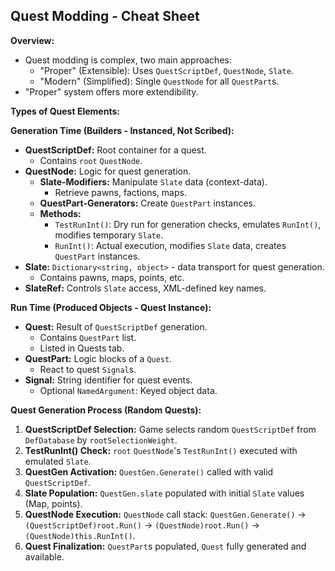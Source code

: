 
## Quest Modding - Cheat Sheet

**Overview:**

- Quest modding is complex, two main approaches:
    - "Proper" (Extensible): Uses `QuestScriptDef`, `QuestNode`, `Slate`.
    - "Modern" (Simplified): Single `QuestNode` for all `QuestPart`s.
- "Proper" system offers more extendibility.

**Types of Quest Elements:**

**Generation Time (Builders - Instanced, Not Scribed):**

- **QuestScriptDef:** Root container for a quest.
    - Contains `root` `QuestNode`.
- **QuestNode:** Logic for quest generation.
    - **Slate-Modifiers:** Manipulate `Slate` data (context-data).
        - Retrieve pawns, factions, maps.
    - **QuestPart-Generators:** Create `QuestPart` instances.
    - **Methods:**
        - `TestRunInt()`: Dry run for generation checks, emulates `RunInt()`, modifies temporary `Slate`.
        - `RunInt()`: Actual execution, modifies `Slate` data, creates `QuestPart` instances.
- **Slate:** `Dictionary<string, object>` - data transport for quest generation.
    - Contains pawns, maps, points, etc.
- **SlateRef:** Controls `Slate` access, XML-defined key names.

**Run Time (Produced Objects - Quest Instance):**

- **Quest:** Result of `QuestScriptDef` generation.
    - Contains `QuestPart` list.
    - Listed in Quests tab.
- **QuestPart:** Logic blocks of a `Quest`.
    - React to quest `Signal`s.
- **Signal:** String identifier for quest events.
    - Optional `NamedArgument`: Keyed object data.

**Quest Generation Process (Random Quests):**

1. **QuestScriptDef Selection:** Game selects random `QuestScriptDef` from `DefDatabase` by `rootSelectionWeight`.
2. **TestRunInt() Check:** `root` `QuestNode`'s `TestRunInt()` executed with emulated `Slate`.
3. **QuestGen Activation:** `QuestGen.Generate()` called with valid `QuestScriptDef`.
4. **Slate Population:** `QuestGen.slate` populated with initial `Slate` values (Map, points).
5. **QuestNode Execution:** `QuestNode` call stack: `QuestGen.Generate()` -> `(QuestScriptDef)root.Run()` -> `(QuestNode)root.Run()` -> `(QuestNode)this.RunInt()`.
6. **Quest Finalization:** `QuestPart`s populated, `Quest` fully generated and available.
```
